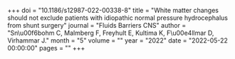 +++
doi = "10.1186/s12987-022-00338-8"
title = "White matter changes should not exclude patients with idiopathic normal pressure hydrocephalus from shunt surgery"
journal = "Fluids Barriers CNS"
author = "Sn\u00f6bohm C, Malmberg F, Freyhult E, Kultima K, F\u00e4llmar D, Virhammar J."
month = "5"
volume = ""
year = "2022"
date = "2022-05-22 00:00:00"
pages = ""
+++

